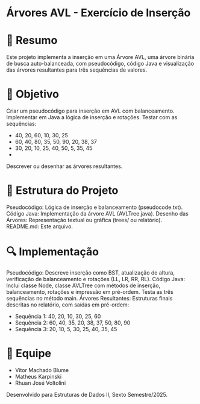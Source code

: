 # Árvores AVL - Exercício de Inserção
# 📝 Resumo

Este projeto implementa a inserção em uma Árvore AVL, uma árvore binária de busca auto-balanceada, com pseudocódigo, código Java e visualização das árvores resultantes para três sequências de valores.

# 🎯 Objetivo

Criar um pseudocódigo para inserção em AVL com balanceamento.
Implementar em Java a lógica de inserção e rotações.
Testar com as sequências:
- 40, 20, 60, 10, 30, 25
- 60, 40, 80, 35, 50, 90, 20, 38, 37
- 30, 20, 10, 25, 40, 50, 5, 35, 45
- 
Descrever ou desenhar as árvores resultantes.

# 📂 Estrutura do Projeto

Pseudocódigo: Lógica de inserção e balanceamento (pseudocode.txt).
Código Java: Implementação da árvore AVL (AVLTree.java).
Desenho das Árvores: Representação textual ou gráfica (trees/ ou relatório).
README.md: Este arquivo.

# 🔍 Implementação

Pseudocódigo: Descreve inserção como BST, atualização de altura, verificação de balanceamento e rotações (LL, LR, RR, RL).
Código Java: Inclui classe Node, classe AVLTree com métodos de inserção, balanceamento, rotações e impressão em pré-ordem. Testa as três sequências no método main.
Árvores Resultantes: Estruturas finais descritas no relatório, com saídas em pré-ordem:
- Sequência 1: 40, 20, 10, 30, 25, 60
- Sequência 2: 60, 40, 35, 20, 38, 37, 50, 80, 90
- Sequência 3: 20, 10, 5, 30, 25, 40, 35, 45

# 👥 Equipe

- Vitor Machado Blume
- Matheus Karpinski
- Rhuan José Voltolini

Desenvolvido para Estruturas de Dados II, Sexto Semestre/2025.
